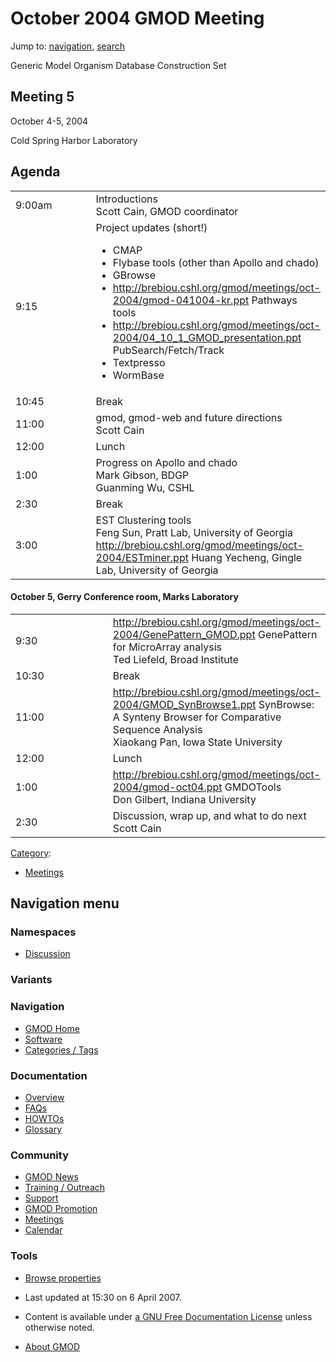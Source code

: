 



<span id="top"></span>




# <span dir="auto">October 2004 GMOD Meeting</span>






Jump to: [navigation](#mw-navigation), [search](#p-search)


Generic Model Organism Database Construction Set

## <span id="Meeting_5" class="mw-headline">Meeting 5</span>

October 4-5, 2004

Cold Spring Harbor Laboratory

## <span id="Agenda" class="mw-headline">Agenda</span>

<table data-cellpadding="6" width="75%">
<colgroup>
<col style="width: 50%" />
<col style="width: 50%" />
</colgroup>
<tbody>
<tr class="odd">
<td data-valign="top" width="15%">9:00am</td>
<td width="85%">Introductions<br />
Scott Cain, GMOD coordinator</td>
</tr>
<tr class="even">
<td data-valign="top" width="15%">9:15</td>
<td width="85%">Project updates (short!)<br />
&#10;<ul>
<li>CMAP</li>
<li>Flybase tools (other than Apollo and chado)</li>
<li>GBrowse</li>
<li><a
href="http://brebiou.cshl.org/gmod/meetings/oct-2004/gmod-041004-kr.ppt"
class="external free"
rel="nofollow">http://brebiou.cshl.org/gmod/meetings/oct-2004/gmod-041004-kr.ppt</a>
Pathways tools</li>
<li><a
href="http://brebiou.cshl.org/gmod/meetings/oct-2004/04_10_1_GMOD_presentation.ppt"
class="external free"
rel="nofollow">http://brebiou.cshl.org/gmod/meetings/oct-2004/04_10_1_GMOD_presentation.ppt</a>
PubSearch/Fetch/Track</li>
<li>Textpresso</li>
<li>WormBase</li>
</ul></td>
</tr>
<tr class="odd">
<td data-valign="top" width="15%">10:45</td>
<td width="85%">Break<br />
</td>
</tr>
<tr class="even">
<td data-valign="top" width="15%">11:00</td>
<td width="85%">gmod, gmod-web and future directions<br />
Scott Cain</td>
</tr>
<tr class="odd">
<td data-valign="top" width="15%">12:00</td>
<td width="85%">Lunch<br />
</td>
</tr>
<tr class="even">
<td data-valign="top" width="15%">1:00</td>
<td width="85%">Progress on Apollo and chado<br />
Mark Gibson, BDGP<br />
Guanming Wu, CSHL</td>
</tr>
<tr class="odd">
<td data-valign="top" width="15%">2:30</td>
<td width="85%">Break<br />
</td>
</tr>
<tr class="even">
<td data-valign="top" width="15%">3:00</td>
<td width="85%">EST Clustering tools<br />
Feng Sun, Pratt Lab, University of Georgia<br />
<a href="http://brebiou.cshl.org/gmod/meetings/oct-2004/ESTminer.ppt"
class="external free"
rel="nofollow">http://brebiou.cshl.org/gmod/meetings/oct-2004/ESTminer.ppt</a>
Huang Yecheng, Gingle Lab, University of Georgia</td>
</tr>
</tbody>
</table>

  

#### <span id="October_5.2C_Gerry_Conference_room.2C_Marks_Laboratory" class="mw-headline">October 5, Gerry Conference room, Marks Laboratory</span>

<table data-cellpadding="6" width="75%">
<colgroup>
<col style="width: 50%" />
<col style="width: 50%" />
</colgroup>
<tbody>
<tr class="odd">
<td data-valign="top" width="15%">9:30</td>
<td width="85%"><a
href="http://brebiou.cshl.org/gmod/meetings/oct-2004/GenePattern_GMOD.ppt"
class="external free"
rel="nofollow">http://brebiou.cshl.org/gmod/meetings/oct-2004/GenePattern_GMOD.ppt</a>
GenePattern for MicroArray analysis<br />
Ted Liefeld, Broad Institute</td>
</tr>
<tr class="even">
<td data-valign="top" width="15%">10:30</td>
<td width="85%">Break<br />
</td>
</tr>
<tr class="odd">
<td data-valign="top" width="15%">11:00</td>
<td width="85%"><a
href="http://brebiou.cshl.org/gmod/meetings/oct-2004/GMOD_SynBrowse1.ppt"
class="external free"
rel="nofollow">http://brebiou.cshl.org/gmod/meetings/oct-2004/GMOD_SynBrowse1.ppt</a>
SynBrowse: A Synteny Browser for Comparative Sequence Analysis<br />
Xiaokang Pan, Iowa State University</td>
</tr>
<tr class="even">
<td data-valign="top" width="15%">12:00</td>
<td width="85%">Lunch<br />
</td>
</tr>
<tr class="odd">
<td data-valign="top" width="15%">1:00</td>
<td width="85%"><a
href="http://brebiou.cshl.org/gmod/meetings/oct-2004/gmod-oct04.ppt"
class="external free"
rel="nofollow">http://brebiou.cshl.org/gmod/meetings/oct-2004/gmod-oct04.ppt</a>
GMDOTools<br />
Don Gilbert, Indiana University</td>
</tr>
<tr class="even">
<td data-valign="top" width="15%">2:30</td>
<td width="85%">Discussion, wrap up, and what to do next<br />
Scott Cain</td>
</tr>
</tbody>
</table>




[Category](Special%3ACategories "Special%3ACategories"):

- [Meetings](Category%3AMeetings "Category%3AMeetings")






## Navigation menu



### Namespaces


- <span id="ca-talk"><a
  href="http://gmod.org/mediawiki/index.php?title=Talk:October_2004_GMOD_Meeting&amp;action=edit&amp;redlink=1"
  accesskey="t"
  title="Discussion about the content page [t]">Discussion</a></span>


### 

### Variants[](#)








<a href="Main_Page"
style="background-image: url(../images/GMOD-cogs.png);"
title="Visit the main page"></a>


### Navigation



- <span id="n-GMOD-Home">[GMOD Home](Main_Page)</span>
- <span id="n-Software">[Software](GMOD_Components)</span>
- <span id="n-Categories-.2F-Tags">[Categories /
  Tags](Categories)</span>




### Documentation



- <span id="n-Overview">[Overview](Overview)</span>
- <span id="n-FAQs">[FAQs](Category%3AFAQ)</span>
- <span id="n-HOWTOs">[HOWTOs](Category%3AHOWTO)</span>
- <span id="n-Glossary">[Glossary](Glossary)</span>




### Community



- <span id="n-GMOD-News">[GMOD News](GMOD_News)</span>
- <span id="n-Training-.2F-Outreach">[Training /
  Outreach](Training_and_Outreach)</span>
- <span id="n-Support">[Support](Support)</span>
- <span id="n-GMOD-Promotion">[GMOD Promotion](GMOD_Promotion)</span>
- <span id="n-Meetings">[Meetings](Meetings)</span>
- <span id="n-Calendar">[Calendar](Calendar)</span>




### Tools

- <span id="t-smwbrowselink"><a href="Special%3ABrowse/October_2004_GMOD_Meeting"
  rel="smw-browse">Browse properties</a></span>



- <span id="footer-info-lastmod">Last updated at 15:30 on 6 April
  2007.</span>
<!-- - <span id="footer-info-viewcount">21,468 page views.</span> -->
- <span id="footer-info-copyright">Content is available under
  <a href="http://www.gnu.org/licenses/fdl-1.3.html" class="external"
  rel="nofollow">a GNU Free Documentation License</a> unless otherwise
  noted.</span>

<!-- -->

- <span id="footer-places-about">[About
  GMOD](GMOD%3AAbout "GMOD%3AAbout")</span>

<!-- -->





